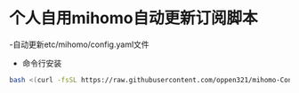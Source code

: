 # 个人自用mihomo自动更新订阅脚本
-自动更新etc/mihomo/config.yaml文件

- 命令行安装
```sh
bash <(curl -fsSL https://raw.githubusercontent.com/oppen321/mihomo-Configuration/main/update_mihimo.sh)
```
